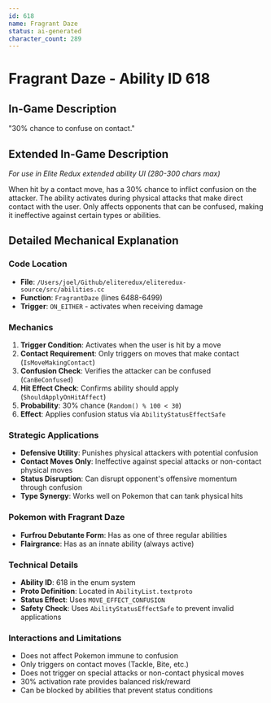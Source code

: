```yaml
---
id: 618
name: Fragrant Daze
status: ai-generated
character_count: 289
---
```


# Fragrant Daze - Ability ID 618

## In-Game Description
"30% chance to confuse on contact."

## Extended In-Game Description
*For use in Elite Redux extended ability UI (280-300 chars max)*

When hit by a contact move, has a 30% chance to inflict confusion on the attacker. The ability activates during physical attacks that make direct contact with the user. Only affects opponents that can be confused, making it ineffective against certain types or abilities.

## Detailed Mechanical Explanation

### Code Location
- **File**: `/Users/joel/Github/eliteredux/eliteredux-source/src/abilities.cc`
- **Function**: `FragrantDaze` (lines 6488-6499)
- **Trigger**: `ON_EITHER` - activates when receiving damage

### Mechanics
1. **Trigger Condition**: Activates when the user is hit by a move
2. **Contact Requirement**: Only triggers on moves that make contact (`IsMoveMakingContact`)
3. **Confusion Check**: Verifies the attacker can be confused (`CanBeConfused`)
4. **Hit Effect Check**: Confirms ability should apply (`ShouldApplyOnHitAffect`)
5. **Probability**: 30% chance (`Random() % 100 < 30`)
6. **Effect**: Applies confusion status via `AbilityStatusEffectSafe`

### Strategic Applications
- **Defensive Utility**: Punishes physical attackers with potential confusion
- **Contact Moves Only**: Ineffective against special attacks or non-contact physical moves
- **Status Disruption**: Can disrupt opponent's offensive momentum through confusion
- **Type Synergy**: Works well on Pokemon that can tank physical hits

### Pokemon with Fragrant Daze
- **Furfrou Debutante Form**: Has as one of three regular abilities
- **Flairgrance**: Has as an innate ability (always active)

### Technical Details
- **Ability ID**: 618 in the enum system
- **Proto Definition**: Located in `AbilityList.textproto`
- **Status Effect**: Uses `MOVE_EFFECT_CONFUSION` 
- **Safety Check**: Uses `AbilityStatusEffectSafe` to prevent invalid applications

### Interactions and Limitations
- Does not affect Pokemon immune to confusion
- Only triggers on contact moves (Tackle, Bite, etc.)
- Does not trigger on special attacks or non-contact physical moves
- 30% activation rate provides balanced risk/reward
- Can be blocked by abilities that prevent status conditions